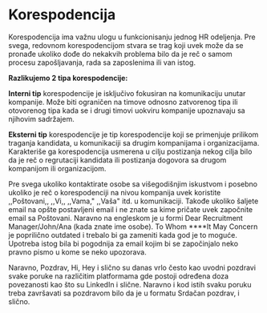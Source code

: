# Korespodencija

Korespodencija ima vаžnu ulogu u funkcionisanju jednog HR odeljenja. Pre svega, redovnom korespodencijom stvara se trag koji uvek može da se pronađe ukoliko dođe do nekakvih problema bilo da je reč o samom procesu zapošljavanja, rada sa zaposlenima ili van istog. 

**Razlikujemo 2 tipa korespodencije:**

  
**Interni tip** korespodencije je isključivo fokusiran na komunikaciju unutar kompanije. Može biti ograničen na timove odnosno zatvorenog tipa ili otovorenog tipa kada se i drugi timovi uokviru kompanije upoznavaju sa njihovim sadržajem.

**Eksterni tip** korespodencije je tip korespodencije koji se primenjuje prilikom traganja kandidata, u komunikaciji sa drugim kompanijama i organizacijama. Karakteriše ga korespodencija usmerena u cilju postizanja nekog cilja bilo da je reč o regrutaciji kandidata ili postizanja dogovora sa drugom kompanijom ili organizacijom. 

Pre svega ukoliko kontaktirate osobe sa višegodišnjim iskustvom i posebno ukoliko je reč o korespodenciji na nivou kompanija uvek koristite ,,Poštovani,, ,,Vi,, ,,Vama," ,,Vaša" itd. u komunikaciji. Takođe ukoliko šaljete email na opšte postavljeni  email i ne znate sa kime pričate uvek započnite email sa Poštovani. Naravno na engleskom je u formi Dear Recruitment Manager/John/Ana \(kada znate ime osobe\). To Whom ****It May Concern je poprilično outdated i trebalo bi ga zameniti kada god je to moguće. Upotreba istog bila bi pogodnija za email kojim bi se započinjalo neko pravno pismo u kome se neko upozorava. 

Naravno, Pozdrav, Hi, Hey i slično su danas vrlo često kao uvodni pozdravi svake poruke na različitim platformama gde postoji određena doza povezanosti kao što su LinkedIn i slične. Naravno i kod istih svaku poruku treba završavati sa pozdravom bilo da je u formatu Srdačan pozdrav, i slično. 

